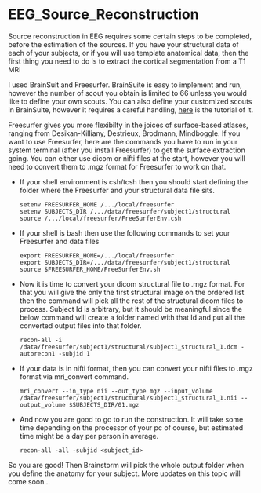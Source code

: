 # EEG_Source_Reconstruction


Source reconstruction in EEG requires some certain steps to be completed, before the estimation of the sources. If you have your structural data of each of your subjects, or if you will use template anatomical data, then the first thing you need to do is to extract the cortical segmentation from a T1 MRI

I used BrainSuit and Freesurfer. BrainSuite is easy to implement and run, however the number of scout you obtain is limited to 66 unless you would like to define your own scouts. You can also define your customized scouts in BrainSuite, however it requires a careful handling, [here](http://brainsuite.org/video-tutorials/custom-atlas/) is the tutorial of it. 

Freesurfer gives you more flexibilty in the joices of surface-based atlases, ranging from Desikan-Killiany, Destrieux, Brodmann, Mindboggle. If you want to use Freesurfer, here are the commands you have to run in your system terminal (after you install Freesurfer) to get the surface extraction going. You can either use dicom or nifti files at the start, however you will need to convert them to .mgz format for Freesurfer to work on that. 

- If your shell environment is csh/tcsh then you should start defining the folder where the Freesurfer and your structural data file sits.  

      setenv FREESURFER_HOME /.../local/freesurfer
      setenv SUBJECTS_DIR /.../data/freesurfer/subject1/structural
      source /.../local/freesurfer/FreeSurferEnv.csh


- If your shell is bash then use the following commands to set your Freesurfer and data files

      export FREESURFER_HOME=/.../local/freesurfer
      export SUBJECTS_DIR=/.../data/freesurfer/subject1/structural
      source $FREESURFER_HOME/FreeSurferEnv.sh

- Now it is time to convert your dicom structural file to .mgz format. For that you will give the only the first structural image on the ordered list then the command will pick all the rest of the structural dicom files to process. Subject Id is arbitrary, but it should be meaningful since the below command will create a folder named with that Id and put all the converted output files into that folder.

      recon-all -i /data/freesurfer/subject1/structural/subject1_structural_1.dcm -autorecon1 -subjid 1


- If your data is in nifti format, then you can convert your nifti files to .mgz format via mri_convert command.

      mri_convert --in_type nii --out_type mgz --input_volume /data/freesurfer/subject1/structural/subject1_structural_1.nii --      output_volume $SUBJECTS_DIR/01.mgz

- And now you are good to go to run the construction. It will take some time depending on the processor of your pc of course, but estimated time might be a day per person in average.

      recon-all -all -subjid <subject_id>

So you are good! Then Brainstorm will pick the whole output folder when you define the anatomy for your subject. More updates on this topic will come soon... 



